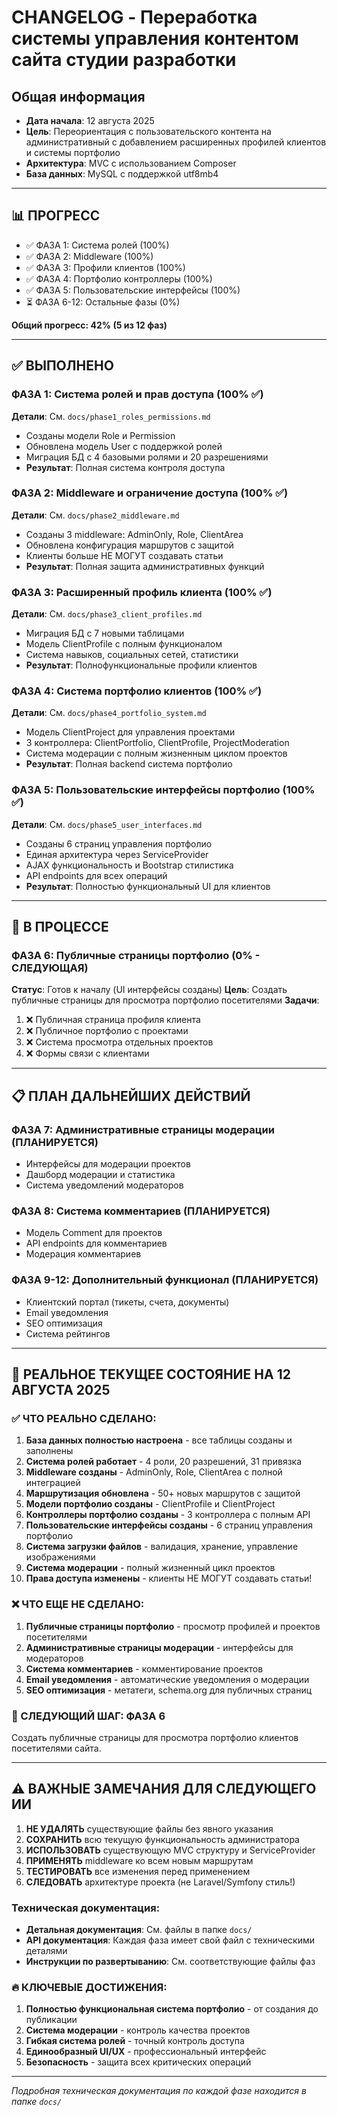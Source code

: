 # CHANGELOG - Переработка системы управления контентом сайта студии разработки

## Общая информация
- **Дата начала**: 12 августа 2025
- **Цель**: Переориентация с пользовательского контента на административный с добавлением расширенных профилей клиентов и системы портфолио
- **Архитектура**: MVC с использованием Composer
- **База данных**: MySQL с поддержкой utf8mb4

---

## 📊 ПРОГРЕСС
- ✅ ФАЗА 1: Система ролей (100%)
- ✅ ФАЗА 2: Middleware (100%)
- ✅ ФАЗА 3: Профили клиентов (100%)
- ✅ ФАЗА 4: Портфолио контроллеры (100%)
- ✅ ФАЗА 5: Пользовательские интерфейсы (100%)
- ⏳ ФАЗА 6-12: Остальные фазы (0%)

**Общий прогресс: 42% (5 из 12 фаз)**

---

## ✅ ВЫПОЛНЕНО

### ФАЗА 1: Система ролей и прав доступа (100% ✅)
**Детали**: См. `docs/phase1_roles_permissions.md`
- Созданы модели Role и Permission
- Обновлена модель User с поддержкой ролей
- Миграция БД с 4 базовыми ролями и 20 разрешениями
- **Результат**: Полная система контроля доступа

### ФАЗА 2: Middleware и ограничение доступа (100% ✅)
**Детали**: См. `docs/phase2_middleware.md`
- Созданы 3 middleware: AdminOnly, Role, ClientArea
- Обновлена конфигурация маршрутов с защитой
- Клиенты больше НЕ МОГУТ создавать статьи
- **Результат**: Полная защита административных функций

### ФАЗА 3: Расширенный профиль клиента (100% ✅)
**Детали**: См. `docs/phase3_client_profiles.md`
- Миграция БД с 7 новыми таблицами
- Модель ClientProfile с полным функционалом
- Система навыков, социальных сетей, статистики
- **Результат**: Полнофункциональные профили клиентов

### ФАЗА 4: Система портфолио клиентов (100% ✅)
**Детали**: См. `docs/phase4_portfolio_system.md`
- Модель ClientProject для управления проектами
- 3 контроллера: ClientPortfolio, ClientProfile, ProjectModeration
- Система модерации с полным жизненным циклом проектов
- **Результат**: Полная backend система портфолио

### ФАЗА 5: Пользовательские интерфейсы портфолио (100% ✅)
**Детали**: См. `docs/phase5_user_interfaces.md`
- Созданы 6 страниц управления портфолио
- Единая архитектура через ServiceProvider
- AJAX функциональность и Bootstrap стилистика
- API endpoints для всех операций
- **Результат**: Полностью функциональный UI для клиентов

---

## 🔄 В ПРОЦЕССЕ

### ФАЗА 6: Публичные страницы портфолио (0% - СЛЕДУЮЩАЯ)
**Статус**: Готов к началу (UI интерфейсы созданы)
**Цель**: Создать публичные страницы для просмотра портфолио посетителями
**Задачи**:
1. ❌ Публичная страница профиля клиента
2. ❌ Публичное портфолио с проектами
3. ❌ Система просмотра отдельных проектов
4. ❌ Формы связи с клиентами

---

## 📋 ПЛАН ДАЛЬНЕЙШИХ ДЕЙСТВИЙ

### ФАЗА 7: Административные страницы модерации (ПЛАНИРУЕТСЯ)
- Интерфейсы для модерации проектов
- Дашборд модерации и статистика
- Система уведомлений модераторов

### ФАЗА 8: Система комментариев (ПЛАНИРУЕТСЯ)
- Модель Comment для проектов
- API endpoints для комментариев
- Модерация комментариев

### ФАЗА 9-12: Дополнительный функционал (ПЛАНИРУЕТСЯ)
- Клиентский портал (тикеты, счета, документы)
- Email уведомления
- SEO оптимизация
- Система рейтингов

---

## 🎯 РЕАЛЬНОЕ ТЕКУЩЕЕ СОСТОЯНИЕ НА 12 АВГУСТА 2025

### ✅ ЧТО РЕАЛЬНО СДЕЛАНО:
1. **База данных полностью настроена** - все таблицы созданы и заполнены
2. **Система ролей работает** - 4 роли, 20 разрешений, 31 привязка
3. **Middleware созданы** - AdminOnly, Role, ClientArea с полной интеграцией
4. **Маршрутизация обновлена** - 50+ новых маршрутов с защитой
5. **Модели портфолио созданы** - ClientProfile и ClientProject
6. **Контроллеры портфолио созданы** - 3 контроллера с полным API
7. **Пользовательские интерфейсы созданы** - 6 страниц управления портфолио
8. **Система загрузки файлов** - валидация, хранение, управление изображениями
9. **Система модерации** - полный жизненный цикл проектов
10. **Права доступа изменены** - клиенты НЕ МОГУТ создавать статьи!

### ❌ ЧТО ЕЩЕ НЕ СДЕЛАНО:
1. **Публичные страницы портфолио** - просмотр профилей и проектов посетителями
2. **Административные страницы модерации** - интерфейсы для модераторов
3. **Система комментариев** - комментирование проектов
4. **Email уведомления** - автоматические уведомления о модерации
5. **SEO оптимизация** - метатеги, schema.org для публичных страниц

### 🚀 СЛЕДУЮЩИЙ ШАГ: ФАЗА 6
Создать публичные страницы для просмотра портфолио клиентов посетителями сайта.

---

## ⚠️ ВАЖНЫЕ ЗАМЕЧАНИЯ ДЛЯ СЛЕДУЮЩЕГО ИИ

1. **НЕ УДАЛЯТЬ** существующие файлы без явного указания
2. **СОХРАНИТЬ** всю текущую функциональность администратора
3. **ИСПОЛЬЗОВАТЬ** существующую MVC структуру и ServiceProvider
4. **ПРИМЕНЯТЬ** middleware ко всем новым маршрутам
5. **ТЕСТИРОВАТЬ** все изменения перед применением
6. **СЛЕДОВАТЬ** архитектуре проекта (не Laravel/Symfony стиль!)

### Техническая документация:
- **Детальная документация**: См. файлы в папке `docs/`
- **API документация**: Каждая фаза имеет свой файл с техническими деталями
- **Инструкции по развертыванию**: См. соответствующие файлы фаз

### 🔥 КЛЮЧЕВЫЕ ДОСТИЖЕНИЯ:
1. **Полностью функциональная система портфолио** - от создания до публикации
2. **Система модерации** - контроль качества проектов
3. **Гибкая система ролей** - точный контроль доступа
4. **Единообразный UI/UX** - профессиональный интерфейс
5. **Безопасность** - защита всех критических операций

---

*Подробная техническая документация по каждой фазе находится в папке `docs/`*
